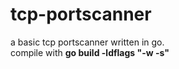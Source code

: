 # tcp-portscanner
a basic tcp portscanner written in go.<br/>
compile with <b>go build -ldflags "-w -s"</b>
